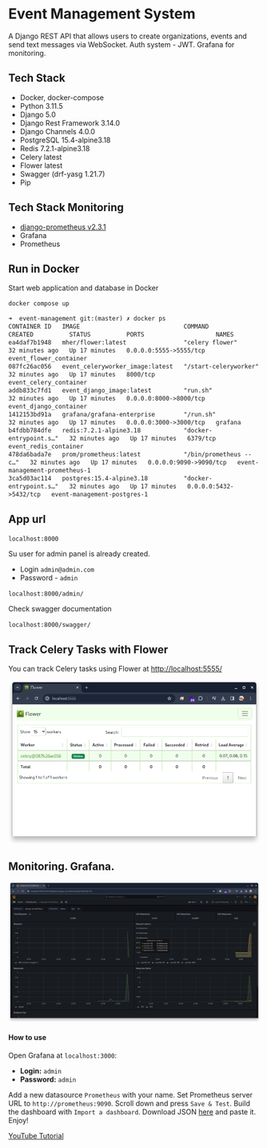 # Event Management System

A Django REST API that allows users to create organizations, events and send text messages via WebSocket. Auth system - JWT. Grafana for monitoring.

## Tech Stack

- Docker, docker-compose
- Python 3.11.5
- Django 5.0
- Django Rest Framework 3.14.0
- Django Channels 4.0.0
- PostgreSQL 15.4-alpine3.18
- Redis 7.2.1-alpine3.18
- Celery latest
- Flower latest
- Swagger (drf-yasg 1.21.7)
- Pip

## Tech Stack Monitoring

- [django-prometheus v2.3.1](https://github.com/korfuri/django-prometheus)
- Grafana
- Prometheus

## Run in Docker

Start web application and database in Docker

```commandline
docker compose up
```

```
➜  event-management git:(master) ✗ docker ps
CONTAINER ID   IMAGE                             COMMAND                  CREATED          STATUS          PORTS                    NAMES
ea4daf7b1948   mher/flower:latest                "celery flower"          32 minutes ago   Up 17 minutes   0.0.0.0:5555->5555/tcp   event_flower_container
087fc26ac056   event_celeryworker_image:latest   "/start-celeryworker"    32 minutes ago   Up 17 minutes   8000/tcp                 event_celery_container
addb833c7fd1   event_django_image:latest         "run.sh"                 32 minutes ago   Up 17 minutes   0.0.0.0:8000->8000/tcp   event_django_container
1412153bd91a   grafana/grafana-enterprise        "/run.sh"                32 minutes ago   Up 17 minutes   0.0.0.0:3000->3000/tcp   grafana
b4fdbb784dfe   redis:7.2.1-alpine3.18            "docker-entrypoint.s…"   32 minutes ago   Up 17 minutes   6379/tcp                 event_redis_container
478da6bada7e   prom/prometheus:latest            "/bin/prometheus --c…"   32 minutes ago   Up 17 minutes   0.0.0.0:9090->9090/tcp   event-management-prometheus-1
3ca5d03ac114   postgres:15.4-alpine3.18          "docker-entrypoint.s…"   32 minutes ago   Up 17 minutes   0.0.0.0:5432->5432/tcp   event-management-postgres-1
```

## App url

`localhost:8000`

Su user for admin panel is already created.

- Login `admin@admin.com`
- Password - `admin`

`localhost:8000/admin/`

Check swagger documentation

`localhost:8000/swagger/`

## Track Celery Tasks with Flower

You can track Celery tasks using Flower at [http://localhost:5555/](http://localhost:5555/)

![Celery](mdmedia/celery.png)

## Monitoring. Grafana.

![Grafana](mdmedia/grafana.png)

#### How to use

Open Grafana at `localhost:3000`:

- **Login:** `admin`
- **Password:** `admin`

Add a new datasource `Prometheus` with your name. Set Prometheus server URL to `http://prometheus:9090`. Scroll down and press `Save & Test`. Build the dashboard with `Import a dashboard`. Download JSON [here](https://grafana.com/grafana/dashboards/9528-django-prometheus/) and paste it. Enjoy!

[YouTube Tutorial](https://www.youtube.com/watch?v=MbW0jUgp3Vs)